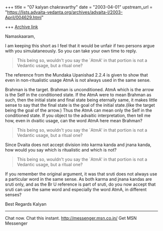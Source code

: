 +++
title = "07 kalyan chakravarthy"
date = "2003-04-01"
upstream_url = "https://lists.advaita-vedanta.org/archives/advaita-l/2003-April/004629.html"

+++
[Archive link](https://lists.advaita-vedanta.org/archives/advaita-l/2003-April/004629.html)

Namaskaaram,

I am keeping this short as I feel that it would be unfair if two persons
argue with you simulataneously. So you can take your own time to reply.

>This being so, wouldn't you say the `AtmA' in that portion is not a
>Vedantic usage, but a ritual one?

The reference from the Mundaka Upanishad 2.2.4 is given to show that even in
non-ritualistic usage AtmA is not always used in the same sense.

Brahman is the target. Brahman is unconditioned. AtmA which is the arrow is
the Self in the conditioned state. If the AtmA were to mean Brahman as such,
then the initial state and final state being eternally same, it makes little
sense to say that the final state is the goal of the initial state.(like the
target being the goal of the arrow.) Thus the AtmA can mean only the Self in
the conditioned state. If you object to the advaitic interpretation, then
tell me how, even in dvaitic usage, can the word AtmA here mean Brahman?

>This being so, wouldn't you say the `AtmA' in that portion is not a
>Vedantic usage, but a ritual one?

Since Dvaita does not accept division into karma kanda and jnana kanda, how
would you say which is ritualistic and which is not?

>This being so, wouldn't you say the `AtmA' in that portion is not a
>Vedantic usage, but a ritual one?

If you remember the original argument, it was that sruti does not always use
a particular word in the same sense. As both karma and jnana kandas are
sruti only, and as the Br U reference is part of sruti, do you now accept
that sruti can use the same word and especially the word AtmA, in different
senses?


Best Regards
Kalyan






_________________________________________________________________
Chat now. Chat this instant. http://messenger.msn.co.in/  Get MSN Messenger

